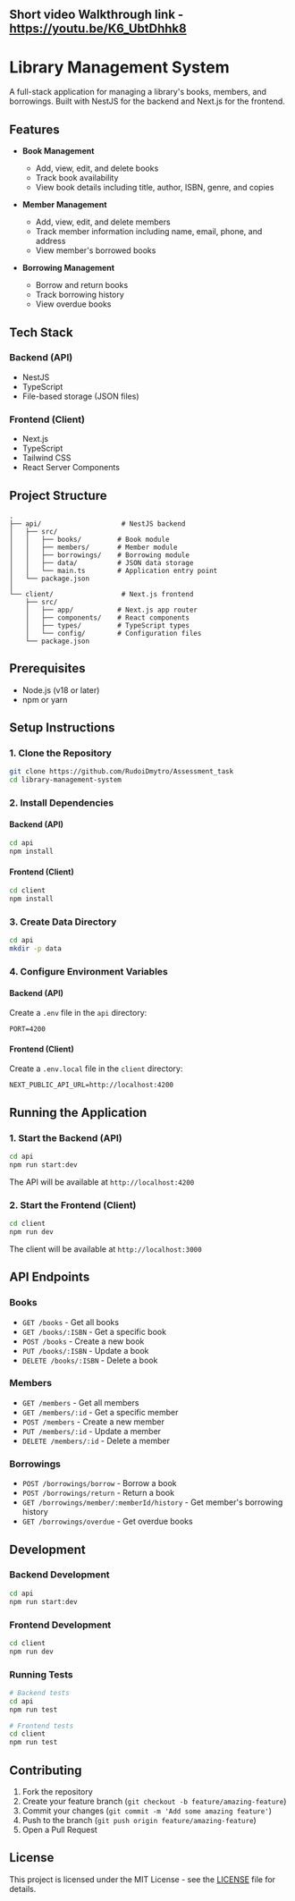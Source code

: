 ## Short video Walkthrough link - https://youtu.be/K6_UbtDhhk8
# Library Management System

A full-stack application for managing a library's books, members, and borrowings. Built with NestJS for the backend and Next.js for the frontend.

## Features

- **Book Management**
  - Add, view, edit, and delete books
  - Track book availability
  - View book details including title, author, ISBN, genre, and copies

- **Member Management**
  - Add, view, edit, and delete members
  - Track member information including name, email, phone, and address
  - View member's borrowed books

- **Borrowing Management**
  - Borrow and return books
  - Track borrowing history
  - View overdue books

## Tech Stack

### Backend (API)
- NestJS
- TypeScript
- File-based storage (JSON files)

### Frontend (Client)
- Next.js
- TypeScript
- Tailwind CSS
- React Server Components

## Project Structure

```
.
├── api/                    # NestJS backend
│   ├── src/
│   │   ├── books/         # Book module
│   │   ├── members/       # Member module
│   │   ├── borrowings/    # Borrowing module
│   │   ├── data/          # JSON data storage
│   │   └── main.ts        # Application entry point
│   └── package.json
│
└── client/                 # Next.js frontend
    ├── src/
    │   ├── app/           # Next.js app router
    │   ├── components/    # React components
    │   ├── types/         # TypeScript types
    │   └── config/        # Configuration files
    └── package.json
```

## Prerequisites

- Node.js (v18 or later)
- npm or yarn

## Setup Instructions

### 1. Clone the Repository

```bash
git clone https://github.com/RudoiDmytro/Assessment_task
cd library-management-system
```

### 2. Install Dependencies

#### Backend (API)
```bash
cd api
npm install
```

#### Frontend (Client)
```bash
cd client
npm install
```

### 3. Create Data Directory

```bash
cd api
mkdir -p data
```

### 4. Configure Environment Variables

#### Backend (API)
Create a `.env` file in the `api` directory:
```env
PORT=4200
```

#### Frontend (Client)
Create a `.env.local` file in the `client` directory:
```env
NEXT_PUBLIC_API_URL=http://localhost:4200
```

## Running the Application

### 1. Start the Backend (API)

```bash
cd api
npm run start:dev
```

The API will be available at `http://localhost:4200`

### 2. Start the Frontend (Client)

```bash
cd client
npm run dev
```

The client will be available at `http://localhost:3000`

## API Endpoints

### Books
- `GET /books` - Get all books
- `GET /books/:ISBN` - Get a specific book
- `POST /books` - Create a new book
- `PUT /books/:ISBN` - Update a book
- `DELETE /books/:ISBN` - Delete a book

### Members
- `GET /members` - Get all members
- `GET /members/:id` - Get a specific member
- `POST /members` - Create a new member
- `PUT /members/:id` - Update a member
- `DELETE /members/:id` - Delete a member

### Borrowings
- `POST /borrowings/borrow` - Borrow a book
- `POST /borrowings/return` - Return a book
- `GET /borrowings/member/:memberId/history` - Get member's borrowing history
- `GET /borrowings/overdue` - Get overdue books

## Development

### Backend Development
```bash
cd api
npm run start:dev
```

### Frontend Development
```bash
cd client
npm run dev
```

### Running Tests
```bash
# Backend tests
cd api
npm run test

# Frontend tests
cd client
npm run test
```

## Contributing

1. Fork the repository
2. Create your feature branch (`git checkout -b feature/amazing-feature`)
3. Commit your changes (`git commit -m 'Add some amazing feature'`)
4. Push to the branch (`git push origin feature/amazing-feature`)
5. Open a Pull Request

## License

This project is licensed under the MIT License - see the [LICENSE](LICENSE) file for details. 
